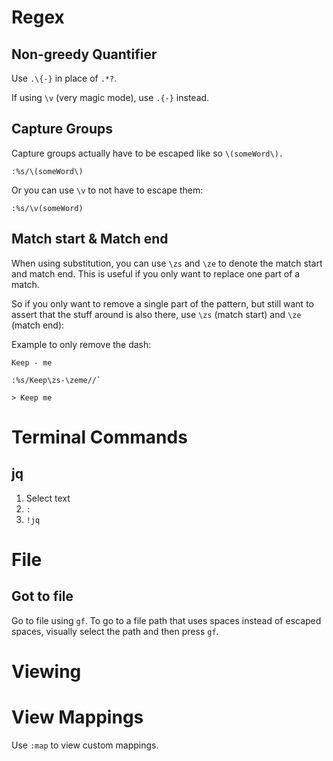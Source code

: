 # Regex
## Non-greedy Quantifier
Use `.\{-}` in place of `.*?`.

If using `\v` (very magic mode), use `.{-}` instead.

## Capture Groups
Capture groups actually have to be escaped like so `\(someWord\).`

`:%s/\(someWord\)`

Or you can use `\v` to not have to escape them:

`:%s/\v(someWord)`

## Match start & Match end
When using substitution, you can use `\zs` and `\ze` to denote the match start and match end. This is useful if you only want to replace one part of a match.

So if you only want to remove a single part of the pattern, but still want to assert that the stuff around is also there, use `\zs` (match start) and `\ze` (match end):

Example to only remove the dash:

```
Keep - me

:%s/Keep\zs-\zeme//`

> Keep me
```

# Terminal Commands
## jq
1. Select text
2. `:`
3. `!jq`

# File
## Got to file
Go to file using `gf`. To go to a file path that uses spaces instead of escaped spaces, visually select the path and then press `gf`.

# Viewing
# View Mappings
Use `:map` to view custom mappings.
